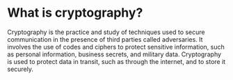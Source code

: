 # What is cryptography?

Cryptography is the practice and study of techniques used to secure communication in the presence of third parties called adversaries. It involves the use of codes and ciphers to protect sensitive information, such as personal information, business secrets, and military data. Cryptography is used to protect data in transit, such as through the internet, and to store it securely.
